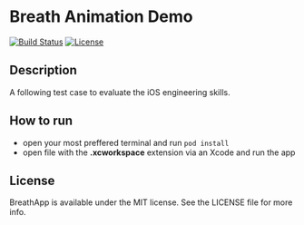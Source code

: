 # Breath Animation Demo

[![Build Status](https://travis-ci.com/hamsternik/BreathApp.svg?branch=master)](https://travis-ci.com/hamsternik/BreathApp) 
[![License](https://img.shields.io/github/license/mashape/apistatus.svg?style=popout)](https://github.com/hamsternik/BreathApp/blob/master/LICENSE)

## Description

A following test case to evaluate the iOS engineering skills.

## How to run

* open your most preffered terminal and run `pod install`
* open file with the __.xcworkspace__ extension via an Xcode and run the app

## License

BreathApp is available under the MIT license. See the LICENSE file for more info.

